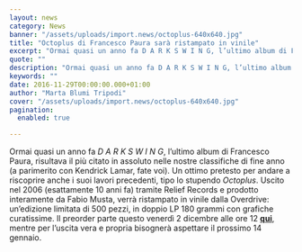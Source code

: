 ```yaml
---
layout: news
category: News
banner: "/assets/uploads/import.news/octoplus-640x640.jpg"
title: "Octoplus di Francesco Paura sarà ristampato in vinile"
excerpt: "Ormai quasi un anno fa D A R K S W I N G, l’ultimo album di Francesco Paura, risultava il più citato in assoluto nelle nostre classifiche di fine anno (a parimerito con Kendrick Lamar, fate voi). Un ottimo pretesto per andare a riscoprire anche i suoi lavori precedenti, tipo lo stupendo Octoplus. Uscito [&hellip"
quote: ""
description: "Ormai quasi un anno fa D A R K S W I N G, l’ultimo album di Francesco Paura, risultava il più citato in assoluto nelle nostre classifiche di fine anno (a parimerito con Kendrick Lamar, fate voi). Un ottimo pretesto per andare a riscoprire anche i suoi lavori precedenti, tipo lo stupendo Octoplus. Uscito [&hellip"
keywords: ""
date: 2016-11-29T00:00:00.000+01:00
author: "Marta Blumi Tripodi"
cover: "/assets/uploads/import.news/octoplus-640x640.jpg"
pagination:
  enabled: true

---
```


Ormai quasi un anno fa _D A R K S W I N G_, l’ultimo album di Francesco Paura, risultava il più citato in assoluto nelle nostre classifiche di fine anno (a parimerito con Kendrick Lamar, fate voi). Un ottimo pretesto per andare a riscoprire anche i suoi lavori precedenti, tipo lo stupendo _Octoplus_. Uscito nel 2006 (esattamente 10 anni fa) tramite Relief Records e prodotto interamente da Fabio Musta, verrà ristampato in vinile dalla Overdrive: un’edizione limitata di 500 pezzi, in doppio LP 180 grammi con grafiche curatissime. Il preorder parte questo venerdì 2 dicembre alle ore 12 [**qui**](https://overdriverec.bandcamp.com/album/octoplus), mentre per l’uscita vera e propria bisognerà aspettare il prossimo 14 gennaio.